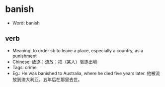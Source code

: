 # banish

- Word: banish

## verb

- Meaning: to order sb to leave a place, especially a country, as a punishment
- Chinese: 放逐；流放；把（某人）驱逐出境
- Tags: crime
- Eg.: He was banished to Australia, where he died five years later. 他被流放到澳大利亚，五年后在那里去世。


